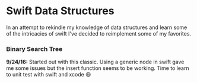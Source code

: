 # Swift Data Structures
In an attempt to rekindle my knowledge of data structures and learn some of the intricacies of swift I've decided to reimplement some of my favorites. 

### Binary Search Tree
**9/24/16:** Started out with this classic. Using a generic node in swift gave me some issues but the insert function seems to be working. Time to learn to unit test with swift and xcode :laughing: